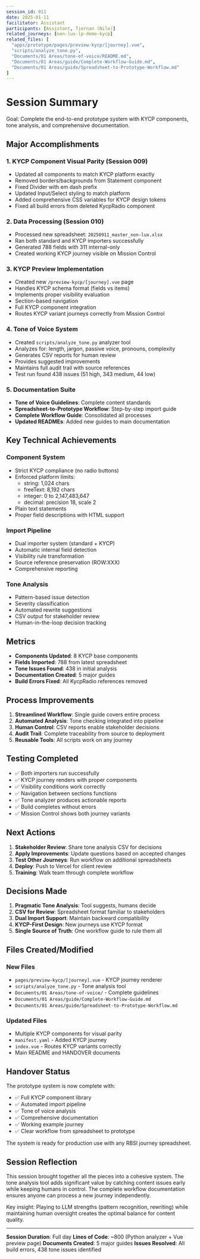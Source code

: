 ```yaml
---
session_id: 011
date: 2025-01-11
facilitator: Assistant
participants: [Assistant, Tiernan (Nile)]
related_journeys: [non-lux-lp-demo-kycp]
related_files: [
  "apps/prototype/pages/preview-kycp/[journey].vue",
  "scripts/analyze_tone.py",
  "Documents/01 Areas/tone-of-voice/README.md",
  "Documents/01 Areas/guide/Complete-Workflow-Guide.md",
  "Documents/01 Areas/guide/Spreadsheet-to-Prototype-Workflow.md"
]
---
```


# Session Summary

Goal: Complete the end-to-end prototype system with KYCP components, tone analysis, and comprehensive documentation.

## Major Accomplishments

### 1. KYCP Component Visual Parity (Session 009)
- Updated all components to match KYCP platform exactly
- Removed borders/backgrounds from Statement component
- Fixed Divider with em dash prefix
- Updated Input/Select styling to match platform
- Added comprehensive CSS variables for KYCP design tokens
- Fixed all build errors from deleted KycpRadio component

### 2. Data Processing (Session 010)
- Processed new spreadsheet: `20250911_master_non-lux.xlsx`
- Ran both standard and KYCP importers successfully
- Generated 788 fields with 311 internal-only
- Created working KYCP journey visible on Mission Control

### 3. KYCP Preview Implementation
- Created new `/preview-kycp/[journey].vue` page
- Handles KYCP schema format (fields vs items)
- Implements proper visibility evaluation
- Section-based navigation
- Full KYCP component integration
- Routes KYCP variant journeys correctly from Mission Control

### 4. Tone of Voice System
- Created `scripts/analyze_tone.py` analyzer tool
- Analyzes for: length, jargon, passive voice, pronouns, complexity
- Generates CSV reports for human review
- Provides suggested improvements
- Maintains full audit trail with source references
- Test run found 438 issues (51 high, 343 medium, 44 low)

### 5. Documentation Suite
- **Tone of Voice Guidelines**: Complete content standards
- **Spreadsheet-to-Prototype Workflow**: Step-by-step import guide
- **Complete Workflow Guide**: Consolidated all processes
- **Updated READMEs**: Added new guides to main documentation

## Key Technical Achievements

### Component System
- Strict KYCP compliance (no radio buttons)
- Enforced platform limits:
  - string: 1,024 chars
  - freeText: 8,192 chars
  - integer: 0 to 2,147,483,647
  - decimal: precision 18, scale 2
- Plain text statements
- Proper field descriptions with HTML support

### Import Pipeline
- Dual importer system (standard + KYCP)
- Automatic internal field detection
- Visibility rule transformation
- Source reference preservation (ROW:XXX)
- Comprehensive reporting

### Tone Analysis
- Pattern-based issue detection
- Severity classification
- Automated rewrite suggestions
- CSV output for stakeholder review
- Human-in-the-loop decision tracking

## Metrics

- **Components Updated**: 8 KYCP base components
- **Fields Imported**: 788 from latest spreadsheet
- **Tone Issues Found**: 438 in initial analysis
- **Documentation Created**: 5 major guides
- **Build Errors Fixed**: All KycpRadio references removed

## Process Improvements

1. **Streamlined Workflow**: Single guide covers entire process
2. **Automated Analysis**: Tone checking integrated into pipeline
3. **Human Control**: CSV reports enable stakeholder decisions
4. **Audit Trail**: Complete traceability from source to deployment
5. **Reusable Tools**: All scripts work on any journey

## Testing Completed

- ✅ Both importers run successfully
- ✅ KYCP journey renders with proper components
- ✅ Visibility conditions work correctly
- ✅ Navigation between sections functions
- ✅ Tone analyzer produces actionable reports
- ✅ Build completes without errors
- ✅ Mission Control shows both journey variants

## Next Actions

1. **Stakeholder Review**: Share tone analysis CSV for decisions
2. **Apply Improvements**: Update questions based on accepted changes
3. **Test Other Journeys**: Run workflow on additional spreadsheets
4. **Deploy**: Push to Vercel for client review
5. **Training**: Walk team through complete workflow

## Decisions Made

1. **Pragmatic Tone Analysis**: Tool suggests, humans decide
2. **CSV for Review**: Spreadsheet format familiar to stakeholders
3. **Dual Import Support**: Maintain backward compatibility
4. **KYCP-First Design**: New journeys use KYCP format
5. **Single Source of Truth**: One workflow guide to rule them all

## Files Created/Modified

### New Files
- `pages/preview-kycp/[journey].vue` - KYCP journey renderer
- `scripts/analyze_tone.py` - Tone analysis tool
- `Documents/01 Areas/tone-of-voice/` - Complete guidelines
- `Documents/01 Areas/guide/Complete-Workflow-Guide.md`
- `Documents/01 Areas/guide/Spreadsheet-to-Prototype-Workflow.md`

### Updated Files
- Multiple KYCP components for visual parity
- `manifest.yaml` - Added KYCP journey
- `index.vue` - Routes KYCP variants correctly
- Main README and HANDOVER documents

## Handover Status

The prototype system is now complete with:
- ✅ Full KYCP component library
- ✅ Automated import pipeline
- ✅ Tone of voice analysis
- ✅ Comprehensive documentation
- ✅ Working example journey
- ✅ Clear workflow from spreadsheet to prototype

The system is ready for production use with any RBSI journey spreadsheet.

## Session Reflection

This session brought together all the pieces into a cohesive system. The tone analysis tool adds significant value by catching content issues early while keeping humans in control. The complete workflow documentation ensures anyone can process a new journey independently.

Key insight: Playing to LLM strengths (pattern recognition, rewriting) while maintaining human oversight creates the optimal balance for content quality.

---

**Session Duration**: Full day
**Lines of Code**: ~800 (Python analyzer + Vue preview page)
**Documents Created**: 5 major guides
**Issues Resolved**: All build errors, 438 tone issues identified